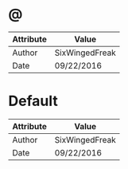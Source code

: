 # @
| Attribute | Value |
| ---  | ---     |
| Author | SixWingedFreak |
| Date | 09/22/2016 |
# Default
| Attribute | Value |
| ---  | ---     |
| Author | SixWingedFreak |
| Date | 09/22/2016 |

